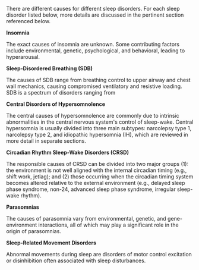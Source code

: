 There are different causes for different sleep disorders. For each sleep disorder listed below, more details are discussed in the pertinent section referenced below.

**Insomnia**

The exact causes of insomnia are unknown. Some contributing factors include environmental, genetic, psychological, and behavioral, leading to hyperarousal.

**Sleep-Disordered Breathing (SDB)**

The causes of SDB range from breathing control to upper airway and chest wall mechanics, causing compromised ventilatory and resistive loading. SDB is a spectrum of disorders ranging from

**Central Disorders of Hypersomnolence**

The central causes of hypersomnolence are commonly due to intrinsic abnormalities in the central nervous system's control of sleep-wake. Central hypersomnia is usually divided into three main subtypes: narcolepsy type 1, narcolepsy type 2, and idiopathic hypersomnia (IH), which are reviewed in more detail in separate sections.

**Circadian Rhythm Sleep-Wake Disorders (CRSD)**

The responsible causes of CRSD can be divided into two major groups (1): the environment is not well aligned with the internal circadian timing (e.g., shift work, jetlag); and (2) those occurring when the circadian timing system becomes altered relative to the external environment (e.g., delayed sleep phase syndrome, non-24, advanced sleep phase syndrome, irregular sleep-wake rhythm).

**Parasomnias**

The causes of parasomnia vary from environmental, genetic, and gene-environment interactions, all of which may play a significant role in the origin of parasomnias.

**Sleep-Related Movement Disorders**

Abnormal movements during sleep are disorders of motor control excitation or disinhibition often associated with sleep disturbances.